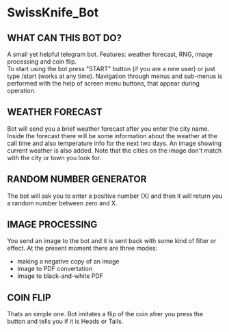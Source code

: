 # SwissKnife_Bot

**WHAT CAN THIS BOT DO?**
-------------------------
A small yet helpful telegram bot. Features: weather forecast, RNG, image processing and coin flip.  
To start using the bot press "START" button (if you are a new user) or just type /start (works at any time).
Navigation through menus and sub-menus is performed with the help of screen menu buttons, that appear during operation.

WEATHER FORECAST
--------------
Bot will send you a brief weather forecast after you enter the city name. 
Inside the forecast there will be some information about the weather at the call time and also temperature info for the next two days.
An image showing current weather is also added. Note that the cities on the image don't match with the city or town you look for.  


RANDOM NUMBER GENERATOR
-------------------------  
The bot will ask you to enter a positive number (X) and then it will return you a random number between zero and X. 

IMAGE PROCESSING
---------------------
You send an image to the bot and it is sent back with some kind of filter or effect.
At the present moment there are three modes:
* making a negative copy of an image
* Image to PDF convertation
* Image to black-and-white PDF  

COIN FLIP
-------------- 
Thats an simple one. Bot imitates a flip of the coin afrer you press the button and tells you if it is Heads or Tails.
  

